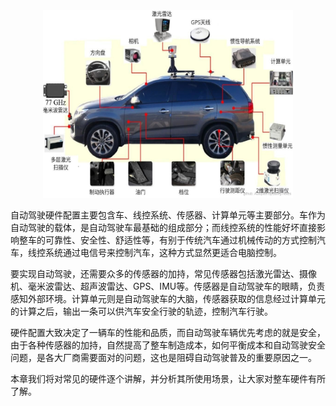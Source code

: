 <div align=center>
<img src="./imgs/2.1.jpg" alt="2.1 硬件" width="400" height="300">
</div>

自动驾驶硬件配置主要包含车、线控系统、传感器、计算单元等主要部分。车作为自动驾驶的载体，是自动驾驶车最基础的组成部分；而线控系统的性能好坏直接影响整车的可靠性、安全性、舒适性等，有别于传统汽车通过机械传动的方式控制汽车，线控系统通过电信号来控制汽车，这种方式显然更适合电脑控制。

要实现自动驾驶，还需要众多的传感器的加持，常见传感器包括激光雷达、摄像机、毫米波雷达、超声波雷达、GPS、IMU等。传感器是自动驾驶车的眼睛，负责感知外部环境。计算单元则是自动驾驶车的大脑，传感器获取的信息经过计算单元的计算之后，输出一条可以供汽车安全行驶的轨迹，控制汽车行驶。

硬件配置大致决定了一辆车的性能和品质，而自动驾驶车辆优先考虑的就是安全，由于各种传感器的加持，自然提高了整车制造成本，如何平衡成本和自动驾驶安全问题，是各大厂商需要面对的问题，这也是阻碍自动驾驶普及的重要原因之一。

本章我们将对常见的硬件逐个讲解，并分析其所使用场景，让大家对整车硬件有所了解。